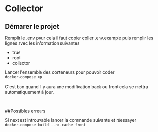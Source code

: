 # Collector


## Démarer le projet
Remplir le .env pour cela il faut copier coller .env.example puis remplir les lignes avec les information suivantes 
- true
- root
- collector

Lancer l'ensemble des conteneurs pour pouvoir coder<br/>
``docker-compose up``<br/><br/>
C'est bon quand il y aura une modification back ou front cela se mettra automatiquement à jour.


<br/>

##Possibles erreurs

Si next est introuvable lancer la commande suivante et réessayer  
``
docker-compose build --no-cache front
``